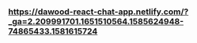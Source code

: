 ### https://dawood-react-chat-app.netlify.com/?_ga=2.209991701.1651510564.1585624948-74865433.1581615724
